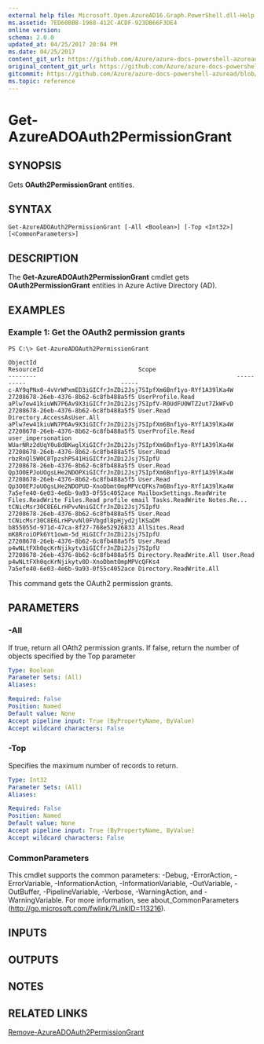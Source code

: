 ```yaml
---
external help file: Microsoft.Open.AzureAD16.Graph.PowerShell.dll-Help.xml
ms.assetid: 7ED60BB8-1968-412C-ACDF-923DB66F3DE4
online version:
schema: 2.0.0
updated_at: 04/25/2017 20:04 PM
ms.date: 04/25/2017
content_git_url: https://github.com/Azure/azure-docs-powershell-azuread/blob/master/Azure%20AD%20Cmdlets/AzureAD/v2preview/Get-AzureADOAuth2PermissionGrant.md
original_content_git_url: https://github.com/Azure/azure-docs-powershell-azuread/blob/master/Azure%20AD%20Cmdlets/AzureAD/v2preview/Get-AzureADOAuth2PermissionGrant.md
gitcommit: https://github.com/Azure/azure-docs-powershell-azuread/blob/c5cc449ee6e2b805fc85a9e05130b06b10899f67
ms.topic: reference
---
```


# Get-AzureADOAuth2PermissionGrant

## SYNOPSIS
Gets **OAuth2PermissionGrant** entities.

## SYNTAX

```
Get-AzureADOAuth2PermissionGrant [-All <Boolean>] [-Top <Int32>] [<CommonParameters>]
```

## DESCRIPTION
The **Get-AzureADOAuth2PermissionGrant** cmdlet gets **OAuth2PermissionGrant** entities in Azure Active Directory (AD).

## EXAMPLES

### Example 1: Get the OAuth2 permission grants
```
PS C:\> Get-AzureADOAuth2PermissionGrant

ObjectId                                                         ResourceId                           Scope
--------                                                         ----------                           -----
c-AY9qPNx0-4vVrWPxmED3iGICfrJnZDi2Jsj7SIpfXm6Bnf1yo-RYf1A39lKa4W 27208678-26eb-4376-8b62-6c8fb488a5f5 UserProfile.Read
aPlw7ew41kiuWN7P6Av9X3iGICfrJnZDi2Jsj7SIpfV-R0UdFU0WTZ2ut7ZkWFvD 27208678-26eb-4376-8b62-6c8fb488a5f5 User.Read Directory.AccessAsUser.All
aPlw7ew41kiuWN7P6Av9X3iGICfrJnZDi2Jsj7SIpfXm6Bnf1yo-RYf1A39lKa4W 27208678-26eb-4376-8b62-6c8fb488a5f5 UserProfile.Read user_impersonation
WUarNRz2dUqY0u8dBKwglXiGICfrJnZDi2Jsj7SIpfXm6Bnf1yo-RYf1A39lKa4W 27208678-26eb-4376-8b62-6c8fb488a5f5 User.Read
rbzRnQl5W0C0TpzshPS41HiGICfrJnZDi2Jsj7SIpfU                      27208678-26eb-4376-8b62-6c8fb488a5f5 User.Read
Qp3O0EPJoUOgsLHe2NDOPXiGICfrJnZDi2Jsj7SIpfXm6Bnf1yo-RYf1A39lKa4W 27208678-26eb-4376-8b62-6c8fb488a5f5 User.Read
Qp3O0EPJoUOgsLHe2NDOPUD-XnoDbmtOmpMPVcQFKs7m6Bnf1yo-RYf1A39lKa4W 7a5efe40-6e03-4e6b-9a93-0f55c4052ace MailboxSettings.ReadWrite Files.ReadWrite Files.Read profile email Tasks.ReadWrite Notes.Re...
tCNicMsr30C8E6LrHPvvNniGICfrJnZDi2Jsj7SIpfU                      27208678-26eb-4376-8b62-6c8fb488a5f5 User.Read
tCNicMsr30C8E6LrHPvvNl0FVbgdl8pHjyd2jlKSaDM                      b855055d-971d-47ca-8f27-768e52926833 AllSites.Read
mK8RroiOPk6Yt1owm-5d_HiGICfrJnZDi2Jsj7SIpfU                      27208678-26eb-4376-8b62-6c8fb488a5f5 User.Read
p4wNLtFXh0qcKrNjikytv3iGICfrJnZDi2Jsj7SIpfU                      27208678-26eb-4376-8b62-6c8fb488a5f5 Directory.ReadWrite.All User.Read
p4wNLtFXh0qcKrNjikytv0D-XnoDbmtOmpMPVcQFKs4                      7a5efe40-6e03-4e6b-9a93-0f55c4052ace Directory.ReadWrite.All
```

This command gets the OAuth2 permission grants.

## PARAMETERS

### -All
If true, return all OAth2 permission grants. If false, return the number of objects specified by the Top parameter

```yaml
Type: Boolean
Parameter Sets: (All)
Aliases: 

Required: False
Position: Named
Default value: None
Accept pipeline input: True (ByPropertyName, ByValue)
Accept wildcard characters: False
```

### -Top
Specifies the maximum number of records to return.

```yaml
Type: Int32
Parameter Sets: (All)
Aliases: 

Required: False
Position: Named
Default value: None
Accept pipeline input: True (ByPropertyName, ByValue)
Accept wildcard characters: False
```

### CommonParameters
This cmdlet supports the common parameters: -Debug, -ErrorAction, -ErrorVariable, -InformationAction, -InformationVariable, -OutVariable, -OutBuffer, -PipelineVariable, -Verbose, -WarningAction, and -WarningVariable. For more information, see about_CommonParameters (http://go.microsoft.com/fwlink/?LinkID=113216).

## INPUTS

## OUTPUTS

## NOTES

## RELATED LINKS

[Remove-AzureADOAuth2PermissionGrant](./Remove-AzureADOAuth2PermissionGrant.md)
